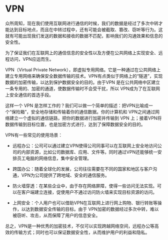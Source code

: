 # VPN

众所周知，现在我们使用互联网进行通信的时候，我们的数据是经过了多次中转才能达到目标地点，而且在中转过程中，还有可能会被截取、篡改、窃听等行为。这就有可能出现我们发送的数据和接收的数据不匹配，影响我们的沟通效果和信息的安全性。

为了保证我们在互联网上的通信信息的安全性以及方便在公共网络上实现安全、远程访问，VPN应运而生。

VPN（Virtual Private Network），即虚拟专用网络。它是一种通过在公共网络上建立专用网络来确保安全数据传输的技术。VPN有点类似于网络上的“隧道”，实现数据的加密传输，以达到保护数据安全的目的。由于VPN 是在公共网络中区建立一条专用的、加密的通道，使数据传输时不会受干扰，所以 VPN成为了在互联网上安全通信的首选手段。

这样一个 VPN 是怎样工作的？我们可以做一个简单的描述：把VPN比喻成一个“保险箱”，安全地存储和传输着你的通信数据。你的计算机和 VPN之间通过网络建立一个虚拟的通信链路，把你的数据进行加密并传输到 VPN 上；接着VPN将数据传输到目标位置，也是加密方式进行，达到了保障数据安全的目的。

VPN有一些常见的使用场景：

- 远程办公：公司可以通过建立VPN使得公司同事可以在互联网上安全地访问公司的内部资源，比如公司数据库、应用、文件等。同时通过VPN还能够统一安排员工电脑的网络信息，集中安全管理。

- 跨国办公：随着全球化的发展，公司往往需要在不同的国家和地区与客户沟通，VPN为公司提供了跨地域、安全的通信服务。

- 防火墙穿透：在某些企业中，由于存在网络屏障，使得一些访问无法实现。可以在客户端建立连接，促使用户不通过访问防火墙来实现目标资源的访问。

- 上网安全：个人用户也可以借助VPN在互联网上进行网上购物、银行转账等操作，以达到数据安全传输的目标。由于 VPN加密的数据经过多次中转，难以被窃听、攻击，从而保障了用户的信息安全。

总之，VPN是一种优秀的加密技术，不仅可以实现跨越网络空间，远程办公等高效的传输方式；同时也可以保证数据安全性，从而维护用户的利益和隐私。
